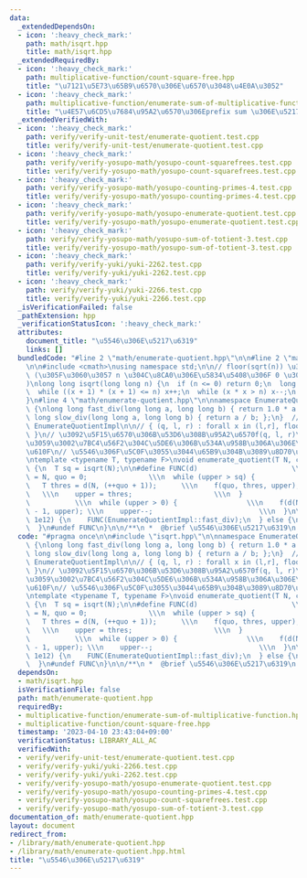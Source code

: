 ```yaml
---
data:
  _extendedDependsOn:
  - icon: ':heavy_check_mark:'
    path: math/isqrt.hpp
    title: math/isqrt.hpp
  _extendedRequiredBy:
  - icon: ':heavy_check_mark:'
    path: multiplicative-function/count-square-free.hpp
    title: "\u7121\u5E73\u65B9\u6570\u306E\u6570\u3048\u4E0A\u3052"
  - icon: ':heavy_check_mark:'
    path: multiplicative-function/enumerate-sum-of-multiplicative-function.hpp
    title: "\u4E57\u6CD5\u7684\u95A2\u6570\u306Eprefix sum \u306E\u5217\u6319"
  _extendedVerifiedWith:
  - icon: ':heavy_check_mark:'
    path: verify/verify-unit-test/enumerate-quotient.test.cpp
    title: verify/verify-unit-test/enumerate-quotient.test.cpp
  - icon: ':heavy_check_mark:'
    path: verify/verify-yosupo-math/yosupo-count-squarefrees.test.cpp
    title: verify/verify-yosupo-math/yosupo-count-squarefrees.test.cpp
  - icon: ':heavy_check_mark:'
    path: verify/verify-yosupo-math/yosupo-counting-primes-4.test.cpp
    title: verify/verify-yosupo-math/yosupo-counting-primes-4.test.cpp
  - icon: ':heavy_check_mark:'
    path: verify/verify-yosupo-math/yosupo-enumerate-quotient.test.cpp
    title: verify/verify-yosupo-math/yosupo-enumerate-quotient.test.cpp
  - icon: ':heavy_check_mark:'
    path: verify/verify-yosupo-math/yosupo-sum-of-totient-3.test.cpp
    title: verify/verify-yosupo-math/yosupo-sum-of-totient-3.test.cpp
  - icon: ':heavy_check_mark:'
    path: verify/verify-yuki/yuki-2262.test.cpp
    title: verify/verify-yuki/yuki-2262.test.cpp
  - icon: ':heavy_check_mark:'
    path: verify/verify-yuki/yuki-2266.test.cpp
    title: verify/verify-yuki/yuki-2266.test.cpp
  _isVerificationFailed: false
  _pathExtension: hpp
  _verificationStatusIcon: ':heavy_check_mark:'
  attributes:
    document_title: "\u5546\u306E\u5217\u6319"
    links: []
  bundledCode: "#line 2 \"math/enumerate-quotient.hpp\"\n\n#line 2 \"math/isqrt.hpp\"\
    \n\n#include <cmath>\nusing namespace std;\n\n// floor(sqrt(n)) \u3092\u8FD4\u3059\
    \ (\u305F\u3060\u3057 n \u304C\u8CA0\u306E\u5834\u5408\u306F 0 \u3092\u8FD4\u3059\
    )\nlong long isqrt(long long n) {\n  if (n <= 0) return 0;\n  long long x = sqrt(n);\n\
    \  while ((x + 1) * (x + 1) <= n) x++;\n  while (x * x > n) x--;\n  return x;\n\
    }\n#line 4 \"math/enumerate-quotient.hpp\"\n\nnamespace EnumerateQuotientImpl\
    \ {\nlong long fast_div(long long a, long long b) { return 1.0 * a / b; };\nlong\
    \ long slow_div(long long a, long long b) { return a / b; };\n}  // namespace\
    \ EnumerateQuotientImpl\n\n// { (q, l, r) : forall x in (l,r], floor(N/x) = q\
    \ }\n// \u3092\u5F15\u6570\u306B\u53D6\u308B\u95A2\u6570f(q, l, r)\u3092\u6E21\
    \u3059\u3002\u7BC4\u56F2\u304C\u5DE6\u306B\u534A\u958B\u306A\u306E\u306B\u6CE8\
    \u610F\n// \u5546\u306F\u5C0F\u3055\u3044\u65B9\u304B\u3089\u8D70\u67FB\u3059\u308B\
    \ntemplate <typename T, typename F>\nvoid enumerate_quotient(T N, const F& f)\
    \ {\n  T sq = isqrt(N);\n\n#define FUNC(d)                       \\\n  T upper\
    \ = N, quo = 0;               \\\n  while (upper > sq) {                \\\n \
    \   T thres = d(N, (++quo + 1));      \\\n    f(quo, thres, upper);          \
    \   \\\n    upper = thres;                    \\\n  }                        \
    \           \\\n  while (upper > 0) {                 \\\n    f(d(N, upper), upper\
    \ - 1, upper); \\\n    upper--;                          \\\n  }\n\n  if (N <=\
    \ 1e12) {\n    FUNC(EnumerateQuotientImpl::fast_div);\n  } else {\n    FUNC(EnumerateQuotientImpl::slow_div);\n\
    \  }\n#undef FUNC\n}\n\n/**\n *  @brief \u5546\u306E\u5217\u6319\n */\n"
  code: "#pragma once\n\n#include \"isqrt.hpp\"\n\nnamespace EnumerateQuotientImpl\
    \ {\nlong long fast_div(long long a, long long b) { return 1.0 * a / b; };\nlong\
    \ long slow_div(long long a, long long b) { return a / b; };\n}  // namespace\
    \ EnumerateQuotientImpl\n\n// { (q, l, r) : forall x in (l,r], floor(N/x) = q\
    \ }\n// \u3092\u5F15\u6570\u306B\u53D6\u308B\u95A2\u6570f(q, l, r)\u3092\u6E21\
    \u3059\u3002\u7BC4\u56F2\u304C\u5DE6\u306B\u534A\u958B\u306A\u306E\u306B\u6CE8\
    \u610F\n// \u5546\u306F\u5C0F\u3055\u3044\u65B9\u304B\u3089\u8D70\u67FB\u3059\u308B\
    \ntemplate <typename T, typename F>\nvoid enumerate_quotient(T N, const F& f)\
    \ {\n  T sq = isqrt(N);\n\n#define FUNC(d)                       \\\n  T upper\
    \ = N, quo = 0;               \\\n  while (upper > sq) {                \\\n \
    \   T thres = d(N, (++quo + 1));      \\\n    f(quo, thres, upper);          \
    \   \\\n    upper = thres;                    \\\n  }                        \
    \           \\\n  while (upper > 0) {                 \\\n    f(d(N, upper), upper\
    \ - 1, upper); \\\n    upper--;                          \\\n  }\n\n  if (N <=\
    \ 1e12) {\n    FUNC(EnumerateQuotientImpl::fast_div);\n  } else {\n    FUNC(EnumerateQuotientImpl::slow_div);\n\
    \  }\n#undef FUNC\n}\n\n/**\n *  @brief \u5546\u306E\u5217\u6319\n */\n"
  dependsOn:
  - math/isqrt.hpp
  isVerificationFile: false
  path: math/enumerate-quotient.hpp
  requiredBy:
  - multiplicative-function/enumerate-sum-of-multiplicative-function.hpp
  - multiplicative-function/count-square-free.hpp
  timestamp: '2023-04-10 23:43:04+09:00'
  verificationStatus: LIBRARY_ALL_AC
  verifiedWith:
  - verify/verify-unit-test/enumerate-quotient.test.cpp
  - verify/verify-yuki/yuki-2266.test.cpp
  - verify/verify-yuki/yuki-2262.test.cpp
  - verify/verify-yosupo-math/yosupo-enumerate-quotient.test.cpp
  - verify/verify-yosupo-math/yosupo-counting-primes-4.test.cpp
  - verify/verify-yosupo-math/yosupo-count-squarefrees.test.cpp
  - verify/verify-yosupo-math/yosupo-sum-of-totient-3.test.cpp
documentation_of: math/enumerate-quotient.hpp
layout: document
redirect_from:
- /library/math/enumerate-quotient.hpp
- /library/math/enumerate-quotient.hpp.html
title: "\u5546\u306E\u5217\u6319"
---
```

